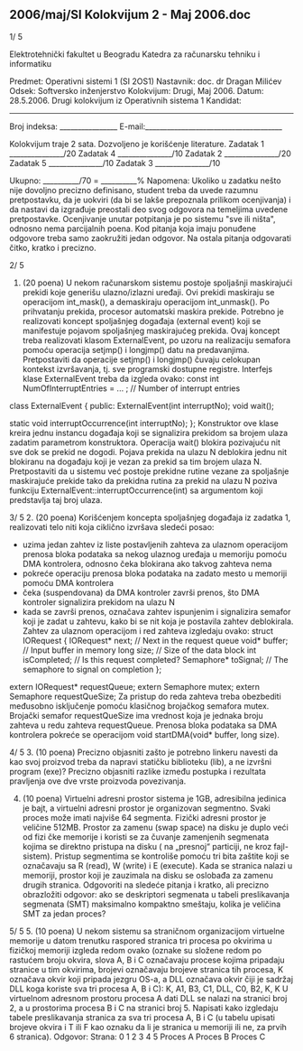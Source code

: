 2006/maj/SI Kolokvijum 2 - Maj 2006.doc
--------------------------------------------------------------------------------


1/  5

Elektrotehnički fakultet u Beogradu
Katedra za računarsku tehniku i informatiku

Predmet: Operativni sistemi 1 (SI 2OS1)
Nastavnik: doc. dr Dragan Milićev
Odsek: Softversko inženjerstvo
Kolokvijum: Drugi, Maj 2006.
Datum: 28.5.2006.
Drugi kolokvijum iz Operativnih sistema 1
Kandidat:
 _____________________________________________________________
Broj indeksa: ________________ E-mail:______________________________________

Kolokvijum traje 2 sata. Dozvoljeno je korišćenje literature.
Zadatak 1 _______________/20 Zadatak 4 _______________/10
Zadatak 2 _______________/20 Zadatak 5 _______________/10
Zadatak 3 _______________/10

Ukupno: __________/70 = __________%
Napomena: Ukoliko u zadatku nešto nije dovoljno precizno definisano, student treba da
uvede razumnu pretpostavku, da je uokviri (da bi se lakše prepoznala prilikom ocenjivanja) i
da nastavi da izgrađuje preostali deo svog odgovora na temeljima uvedene pretpostavke.
Ocenjivanje unutar potpitanja je po sistemu "sve ili ništa", odnosno nema parcijalnih poena.
Kod pitanja koja imaju ponuđene odgovore treba samo zaokružiti jedan odgovor. Na ostala
pitanja odgovarati čitko, kratko i precizno.


2/  5
1. (20 poena)
U nekom računarskom sistemu postoje spoljašnji maskirajući prekidi koje generišu
ulazno/izlazni uređaji.  Ovi prekidi maskiraju se operacijom
int_mask(),  a demaskiraju
operacijom int_unmask(). Po prihvatanju prekida, procesor automatski maskira prekide.
Potrebno je realizovati koncept spoljašnjeg događaja (external event) koji se manifestuje
pojavom spoljašnjeg maskirajućeg prekida.  Ovaj koncept treba realizovati klasom
ExternalEvent, po uzoru na realizaciju semafora pomoću operacija setjmp()  i longjmp()
datu na predavanjima. Pretpostaviti da operacije
setjmp()  i longjmp() čuvaju celokupan
kontekst izvršavanja, tj. sve programski dostupne registre.  Interfejs klase ExternalEvent
treba da izgleda ovako:
const int NumOfInterruptEntries = ... ; // Number of interrupt entries

class ExternalEvent {
public:
  ExternalEvent(int interruptNo);
  void wait();

  static void interruptOccurrence(int interruptNo);
};
Konstruktor ove klase kreira jednu instancu događaja koji se signalizira prekidom sa brojem
ulaza zadatim parametrom konstruktora. Operacija wait() blokira pozivajuću nit sve dok se
prekid ne dogodi. Pojava prekida na ulazu N deblokira jednu nit blokiranu na događaju koji je
vezan za prekid sa tim brojem ulaza N. Pretpostaviti da u sistemu već postoje prekidne rutine
vezane za spoljašnje maskirajuće prekide tako da prekidna rutina za prekid na ulazu N poziva
funkciju
ExternalEvent::interruptOccurrence(int) sa argumentom koji predstavlja taj
broj ulaza.

3/  5
2. (20 poena)
Korišćenjem koncepta spoljašnjeg događaja iz zadatka 1, realizovati telo niti koja ciklično
izvršava sledeći posao:
- uzima jedan zahtev iz liste postavljenih zahteva za ulaznom operacijom prenosa bloka
podataka sa nekog ulaznog uređaja u memoriju pomoću DMA kontrolera, odnosno
čeka blokirana ako takvog zahteva nema
- pokreće operaciju prenosa bloka podataka na zadato mesto u memoriji pomoću DMA
kontrolera
- čeka (suspendovana) da DMA kontroler završi prenos, što DMA kontroler signalizira
prekidom na ulazu N
- kada se završi prenos, označava zahtev ispunjenim i signalizira semafor koji je zadat u
zahtevu, kako bi se nit koja je postavila zahtev deblokirala.
Zahtev za ulaznom operacijom i red zahteva izgledaju ovako:
struct IORequest {
  IORequest* next; // Next in the request queue
  void* buffer;  // Input buffer in memory
  long size;  // Size of the data block
  int isCompleted; // Is this request completed?
  Semaphore* toSignal;  // The semaphore to signal on completion
};

extern IORequest* requestQueue;
extern Semaphore mutex;
extern Semaphore requestQueSize;
Za pristup do reda zahteva treba obezbediti međusobno isključenje pomoću klasičnog
brojačkog semafora
mutex. Brojački semafor requestQueSize ima vrednost koja je jednaka
broju zahteva u redu zahteva requestQueue. Prenosa bloka podataka sa DMA kontrolera
pokreće se operacijom void startDMA(void* buffer, long size).

4/  5
3. (10 poena)
Precizno objasniti zašto je potrebno linkeru navesti da kao svoj proizvod treba da napravi
statičku biblioteku (lib),  a ne izvršni program (exe)?  Precizno objasniti razlike između
postupka i rezultata pravljenja ove dve vrste proizvoda povezivanja.


















4. (10 poena)
Virtuelni adresni prostor sistema je 1GB,  adresibilna jedinica je bajt, a virtuelni adresni
prostor je organizovan segmentno. Svaki proces može imati najviše 64 segmenta. Fizički
adresni prostor je veličine 512MB. Prostor za zamenu (swap space) na disku je duplo veći od
fizi čke memorije i koristi se za čuvanje zamenjenih segmenata kojima se direktno pristupa na
disku (   na „presnoj“ particiji, ne kroz fajl-sistem). Pristup segmentima se kontroliše pomoću tri
bita zaštite koji se označavaju sa R (read), W (write) i E (execute). Kada se stranica nalazi u
memoriji,   prostor koji je zauzimala na disku se oslobađa za
zamenu drugih stranica. Odgovoriti na sledeće pitanja i kratko,  ali precizno obrazložiti
odgovor: ako se deskriptori segmenata u tabeli preslikavanja segmenata (SMT) maksimalno
kompaktno smeštaju, kolika je veličina SMT za jedan proces?

5/  5
5. (10 poena)
U nekom sistemu sa straničnom organizacijom virtuelne memorije u datom trenutku raspored
stranica tri procesa po okvirima u fizičkoj memoriji izgleda redom ovako (oznake su složene
redom po rastućem broju okvira, slova A, B i C označavaju procese kojima pripadaju stranice
u tim okvirima,  brojevi označavaju brojeve stranica tih procesa,  K označava okvir koji
pripada jezgru OS-a, a DLL označava okvir čiji je sadržaj DLL koga koriste sva tri procesa A,
B i C):
K, A1, B3, C1, DLL, C0, B2, K, K
U virtuelnom adresnom prostoru procesa A dati DLL se nalazi na stranici broj 2,  a u
prostorima procesa B i C na stranici broj 5. Napisati kako izgledaju tabele preslikavanja
stranica za sva tri procesa A, B i C (u tabelu upisati brojeve okvira i T ili F kao oznaku da li je
stranica u memoriji ili ne, za prvih 6 stranica).
Odgovor:
Strana: 0 1 2 3 4 5
Proces A
Proces B
Proces C
